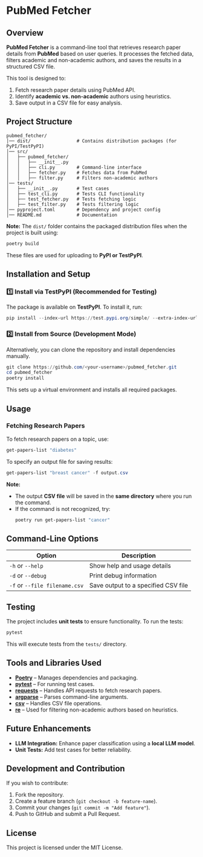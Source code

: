 # **PubMed Fetcher**  

## **Overview**  
**PubMed Fetcher** is a command-line tool that retrieves research paper details from **PubMed** based on user queries. It processes the fetched data, filters academic and non-academic authors, and saves the results in a structured CSV file.  

This tool is designed to:  
1. Fetch research paper details using PubMed API.  
2. Identify **academic vs. non-academic** authors using heuristics.  
3. Save output in a CSV file for easy analysis.  



## **Project Structure**  
```
pubmed_fetcher/
│── dist/                 # Contains distribution packages (for PyPI/TestPyPI)
│── src/
│   ├── pubmed_fetcher/
│   │   ├── __init__.py  
│   │   ├── cli.py        # Command-line interface  
│   │   ├── fetcher.py    # Fetches data from PubMed  
│   │   ├── filter.py     # Filters non-academic authors  
│── tests/
│   ├── __init__.py       # Test cases  
│   ├── test_cli.py       # Tests CLI functionality  
│   ├── test_fetcher.py   # Tests fetching logic  
│   ├── test_filter.py    # Tests filtering logic  
│── pyproject.toml        # Dependency and project config  
│── README.md             # Documentation  
```
 **Note:** The `dist/` folder contains the packaged distribution files when the project is built using:  
```powershell
poetry build
```
These files are used for uploading to **PyPI or TestPyPI**.



## **Installation and Setup**  

### **1️⃣ Install via TestPyPI (Recommended for Testing)**  
The package is available on **TestPyPI**. To install it, run:  
```powershell
pip install --index-url https://test.pypi.org/simple/ --extra-index-url https://pypi.org/simple pubmed-fetcher-geetha
```

### **2️⃣ Install from Source (Development Mode)**  
Alternatively, you can clone the repository and install dependencies manually.  

```powershell
git clone https://github.com/<your-username>/pubmed_fetcher.git
cd pubmed_fetcher
poetry install
```
This sets up a virtual environment and installs all required packages.  



## **Usage**  

### **Fetching Research Papers**
To fetch research papers on a topic, use:  
```powershell
get-papers-list "diabetes"
```

To specify an output file for saving results:  
```powershell
get-papers-list "breast cancer" -f output.csv
```

 **Note:**  
- The output **CSV file** will be saved in the **same directory** where you run the command.  
- If the command is not recognized, try:  
  ```powershell
  poetry run get-papers-list "cancer"
  ```



## **Command-Line Options**  
| **Option** | **Description** |  
|------------|----------------|  
| `-h` or `--help` | Show help and usage details |  
| `-d` or `--debug` | Print debug information |  
| `-f` or `--file filename.csv` | Save output to a specified CSV file |  



## **Testing**
The project includes **unit tests** to ensure functionality. To run the tests:
```powershell
pytest
```
This will execute tests from the `tests/` directory.



## **Tools and Libraries Used**  
- **[Poetry](https://python-poetry.org/)** – Manages dependencies and packaging.  
- **[pytest](https://docs.pytest.org/)** – For running test cases.  
- **[requests](https://docs.python-requests.org/)** – Handles API requests to fetch research papers.  
- **[argparse](https://docs.python.org/3/library/argparse.html)** – Parses command-line arguments.  
- **[csv](https://docs.python.org/3/library/csv.html)** – Handles CSV file operations.  
- **[re](https://docs.python.org/3/library/re.html)** – Used for filtering non-academic authors based on heuristics.  



## **Future Enhancements**  
- **LLM Integration:** Enhance paper classification using a **local LLM model**.  
- **Unit Tests:** Add test cases for better reliability.  



## **Development and Contribution**  
If you wish to contribute:  
1. Fork the repository.  
2. Create a feature branch (`git checkout -b feature-name`).  
3. Commit your changes (`git commit -m "Add feature"`).  
4. Push to GitHub and submit a Pull Request.  

## **License**
 This project is licensed under the MIT License.